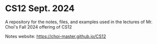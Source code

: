 # CS12 Sept. 2024

A repository for the notes, files, and examples used in the lectures of 
Mr. Choi's Fall 2024 offering of CS12

Notes website: https://choi-master.github.io/CS12
